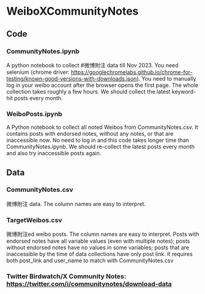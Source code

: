 # WeiboXCommunityNotes

## Code
### CommunityNotes.ipynb
A python notebook to collect #微博附注 data till Nov 2023. You need selenium (chrome driver: https://googlechromelabs.github.io/chrome-for-testing/known-good-versions-with-downloads.json).
You need to manually log in your weibo account after the browser opens the first page. The whole collection takes roughly a few hours. We should collect the latest keyword-hit posts every month.

### WeiboPosts.ipynb
A Python notebook to collect all noted Weibos from CommunityNotes.csv. It contains posts with endorsed notes, without any notes, or that are inaccessible now. 
No need to log in and this code takes longer time than CommunityNotes.ipynb. We should re-collect the latest posts every month and also try inaccessible posts again.


## Data
### CommunityNotes.csv
微博附注 data. The column names are easy to interpret. 

### TargetWeibos.csv
微博附注ed weibo posts. The column names are easy to interpret. Posts with endorsed notes have all variable values (even with multiple notes); posts without endorsed notes have no values in some variables; posts that are inaccessible by the time of data collections have only post link. It requires both post_link and user_name to match with CommunityNotes.csv

### Twitter Birdwatch/X Community Notes: https://twitter.com/i/communitynotes/download-data
